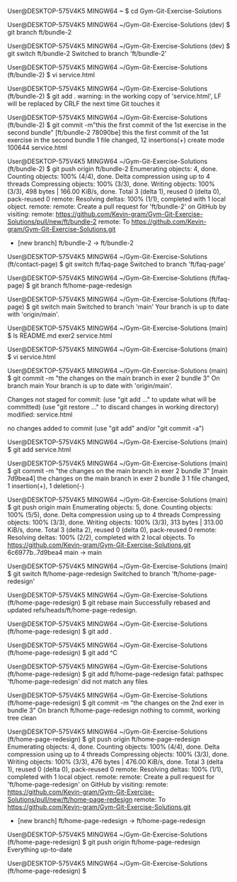 User@DESKTOP-575V4K5 MINGW64 ~
$ cd Gym-Git-Exercise-Solutions

User@DESKTOP-575V4K5 MINGW64 ~/Gym-Git-Exercise-Solutions (dev)
$ git branch ft/bundle-2

User@DESKTOP-575V4K5 MINGW64 ~/Gym-Git-Exercise-Solutions (dev)
$ git switch ft/bundle-2
Switched to branch 'ft/bundle-2'

User@DESKTOP-575V4K5 MINGW64 ~/Gym-Git-Exercise-Solutions (ft/bundle-2)
$ vi service.html

User@DESKTOP-575V4K5 MINGW64 ~/Gym-Git-Exercise-Solutions (ft/bundle-2)
$ git add .
warning: in the working copy of 'service.html', LF will be replaced by CRLF the next time Git touches it

User@DESKTOP-575V4K5 MINGW64 ~/Gym-Git-Exercise-Solutions (ft/bundle-2)
$ git commit -m"this the first commit of the 1st exercise in the second bundle"
[ft/bundle-2 78090be] this the first commit of the 1st exercise in the second bundle
 1 file changed, 12 insertions(+)
 create mode 100644 service.html

User@DESKTOP-575V4K5 MINGW64 ~/Gym-Git-Exercise-Solutions (ft/bundle-2)
$ git push origin ft/bundle-2
Enumerating objects: 4, done.
Counting objects: 100% (4/4), done.
Delta compression using up to 4 threads
Compressing objects: 100% (3/3), done.
Writing objects: 100% (3/3), 498 bytes | 166.00 KiB/s, done.
Total 3 (delta 1), reused 0 (delta 0), pack-reused 0
remote: Resolving deltas: 100% (1/1), completed with 1 local object.
remote:
remote: Create a pull request for 'ft/bundle-2' on GitHub by visiting:
remote:      https://github.com/Kevin-gram/Gym-Git-Exercise-Solutions/pull/new/ft/bundle-2
remote:
To https://github.com/Kevin-gram/Gym-Git-Exercise-Solutions.git
 * [new branch]      ft/bundle-2 -> ft/bundle-2













User@DESKTOP-575V4K5 MINGW64 ~/Gym-Git-Exercise-Solutions (ft/contact-page)
$ git switch ft/faq-page
Switched to branch 'ft/faq-page'

User@DESKTOP-575V4K5 MINGW64 ~/Gym-Git-Exercise-Solutions (ft/faq-page)
$ git branch ft/home-page-redesign

User@DESKTOP-575V4K5 MINGW64 ~/Gym-Git-Exercise-Solutions (ft/faq-page)
$ git switch main
Switched to branch 'main'
Your branch is up to date with 'origin/main'.

User@DESKTOP-575V4K5 MINGW64 ~/Gym-Git-Exercise-Solutions (main)
$ ls
README.md  exer2  service.html

User@DESKTOP-575V4K5 MINGW64 ~/Gym-Git-Exercise-Solutions (main)
$ vi service.html

User@DESKTOP-575V4K5 MINGW64 ~/Gym-Git-Exercise-Solutions (main)
$ git commit -m "the changes on the main branch in exer 2 bundle 3"
On branch main
Your branch is up to date with 'origin/main'.

Changes not staged for commit:
  (use "git add <file>..." to update what will be committed)
  (use "git restore <file>..." to discard changes in working directory)
        modified:   service.html

no changes added to commit (use "git add" and/or "git commit -a")

User@DESKTOP-575V4K5 MINGW64 ~/Gym-Git-Exercise-Solutions (main)
$ git add service.html

User@DESKTOP-575V4K5 MINGW64 ~/Gym-Git-Exercise-Solutions (main)
$ git commit -m "the changes on the main branch in exer 2 bundle 3"
[main 7d9bea4] the changes on the main branch in exer 2 bundle 3
 1 file changed, 1 insertion(+), 1 deletion(-)

User@DESKTOP-575V4K5 MINGW64 ~/Gym-Git-Exercise-Solutions (main)
$ git push origin main
Enumerating objects: 5, done.
Counting objects: 100% (5/5), done.
Delta compression using up to 4 threads
Compressing objects: 100% (3/3), done.
Writing objects: 100% (3/3), 313 bytes | 313.00 KiB/s, done.
Total 3 (delta 2), reused 0 (delta 0), pack-reused 0
remote: Resolving deltas: 100% (2/2), completed with 2 local objects.
To https://github.com/Kevin-gram/Gym-Git-Exercise-Solutions.git
   6c6977b..7d9bea4  main -> main

User@DESKTOP-575V4K5 MINGW64 ~/Gym-Git-Exercise-Solutions (main)
$ git switch ft/home-page-redesign
Switched to branch 'ft/home-page-redesign'

User@DESKTOP-575V4K5 MINGW64 ~/Gym-Git-Exercise-Solutions (ft/home-page-redesign)
$ git rebase main
Successfully rebased and updated refs/heads/ft/home-page-redesign.

User@DESKTOP-575V4K5 MINGW64 ~/Gym-Git-Exercise-Solutions (ft/home-page-redesign)
$ git add .

User@DESKTOP-575V4K5 MINGW64 ~/Gym-Git-Exercise-Solutions (ft/home-page-redesign)
$ git add ^C

User@DESKTOP-575V4K5 MINGW64 ~/Gym-Git-Exercise-Solutions (ft/home-page-redesign)
$ git add ft/home-page-redesign
fatal: pathspec 'ft/home-page-redesign' did not match any files

User@DESKTOP-575V4K5 MINGW64 ~/Gym-Git-Exercise-Solutions (ft/home-page-redesign)
$ git commit -m "the changes on the 2nd exer in bundle 3"
On branch ft/home-page-redesign
nothing to commit, working tree clean

User@DESKTOP-575V4K5 MINGW64 ~/Gym-Git-Exercise-Solutions (ft/home-page-redesign)
$ git push origin ft/home-page-redesign
Enumerating objects: 4, done.
Counting objects: 100% (4/4), done.
Delta compression using up to 4 threads
Compressing objects: 100% (3/3), done.
Writing objects: 100% (3/3), 476 bytes | 476.00 KiB/s, done.
Total 3 (delta 1), reused 0 (delta 0), pack-reused 0
remote: Resolving deltas: 100% (1/1), completed with 1 local object.
remote:
remote: Create a pull request for 'ft/home-page-redesign' on GitHub by visiting:
remote:      https://github.com/Kevin-gram/Gym-Git-Exercise-Solutions/pull/new/ft/home-page-redesign
remote:
To https://github.com/Kevin-gram/Gym-Git-Exercise-Solutions.git
 * [new branch]      ft/home-page-redesign -> ft/home-page-redesign

User@DESKTOP-575V4K5 MINGW64 ~/Gym-Git-Exercise-Solutions (ft/home-page-redesign)
$ git push origin ft/home-page-redesign
Everything up-to-date

User@DESKTOP-575V4K5 MINGW64 ~/Gym-Git-Exercise-Solutions (ft/home-page-redesign)
$

